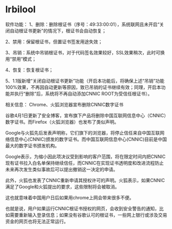 # lrbilool
软件功能：
1、删除：删除根证书（序号：49:33:00:01），系统联网且未开启“关闭自动根证书更新”的情况下，根证书会自动恢复；

2、禁用：保留根证书，但置证书签发用途失效；

3、吊销：系统中吊销根证书，对于代码签名效果较好，SSL效果稍次，此时可换用“禁用”模式；

4、恢复：恢复根证书；

5、1.1版新增“关闭自动根证书更新”功能（开启本功能后，将确保上述“吊销”功能100%效果，不再因自动更新等原因，致已吊销的证书继续有效；同理，开启本功能并执行“删除”后，系统将不再自动添加CNNIC ROOT为受信任根证书）。

相关信息：
Chrome、火狐浏览器宣布删除CNNIC数字证书

谷歌4月1日更新了安全博客，宣布旗下产品将删除中国互联网信息中心（CNNIC）数字证书。而Firefox（火狐浏览器）也发布了类似声明。

Google与火狐先后发表声明称，它们旗下的浏览器，将停止信任来自中国互联网络信息中心(CNNIC)颁发的数字证书。而中国互联网信息中心(CNNIC)目前是中国最大的数字证书颁发机构。

Google表示，为缩小因此项决议受到影响的客户范围，将在限定时间内把CNNIC现有证书拉入白名单保持继续信任，而CNNIC在实现证书透明度和改进流程防止未来再次发生类似事故后可以提出撤销这一决定的申请。

此外，火狐也发表了CNNIC重新申请其授权许可的声明。火狐表示，如果CNNIC满足了Google和火狐提出的要求，这些限制将会被取消。

这也就意味着中国用户日后如果用chrome上网会带来很多不便。

也就是说，用户如果运行CNNIC根证书授权的网页，会收到安全警告的通知，比如需要重新输入登录信息；如果没有谷歌认可的根证书，一些网上银行或涉及交易资金的网页也将无法正常运行。
